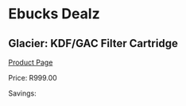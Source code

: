 
# Ebucks Dealz
## Glacier: KDF/GAC Filter Cartridge
[Product Page](https://www.ebucks.com/web/shop/productSelected.do?prodId=2852&catId=704988430)

Price: R999.00

Savings: 


	